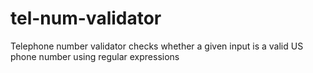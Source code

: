 # tel-num-validator
Telephone number validator checks whether a given input is a valid US phone number using regular expressions
